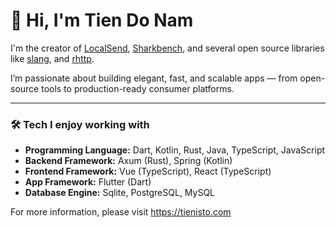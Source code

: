 # 👋 Hi, I'm Tien Do Nam

I'm the creator of [LocalSend](https://github.com/localsend/localsend), [Sharkbench](https://github.com/sharkbench/sharkbench), and several open source libraries like [slang](https://github.com/slang-i18n/slang), and [rhttp](https://github.com/Tienisto/rhttp).

I’m passionate about building elegant, fast, and scalable apps — from open-source tools to production-ready consumer platforms.

---

### 🛠️ Tech I enjoy working with

- **Programming Language:** Dart, Kotlin, Rust, Java, TypeScript, JavaScript
- **Backend Framework:** Axum (Rust), Spring (Kotlin)
- **Frontend Framework:** Vue (TypeScript), React (TypeScript)
- **App Framework:** Flutter (Dart)
- **Database Engine:** Sqlite, PostgreSQL, MySQL

For more information, please visit https://tienisto.com
